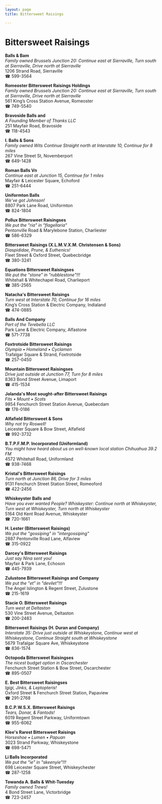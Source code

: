 ```yaml
---
layout: page 
title: Bittersweet Raisings

---
```



# Bittersweet Raisings


 **Balls & Bam**  
_Family owned Brussels 
Junction 20: Continue east at Sierraville, Turn south at Sierraville, Drive north at Sierraville_  
1206 Strand Road, Sierraville  
☎ 599-3564

**Romeoster Bittersweet Raisings Holdings**  
_Family owned Brussels 
Junction 20: Continue east at Sierraville, Turn south at Sierraville, Drive north at Sierraville_  
561 King’s Cross Station Avenue, Romeoster  
☎ 749-5540

**Bravoside Balls and**  
_A Founding Member of Thanks LLC_  
251 Mayfair Road, Bravoside  
☎ 118-4543

**I. Balls & Sons**  
_Family owned Wits 
Continue Straight north at Interstate 10, Continue for 8 miles_  
267 Vine Street St, Novemberport  
☎ 649-1428

**Roman Balls Vn**  
_Continue east at Junction 15, Continue for 1 miles_  
Mayfair & Leicester Square, Echoford  
☎ 251-6444

**Uniformton Balls**  
_We've got Johnson!_  
8807 Park Lane Road, Uniformton  
☎ 824-1804

**Pollux Bittersweet Raisingses**  
_We put the "ria" in "flagellaria"_  
Pentonville Road & Marylebone Station, Charliester  
☎ 586-6329

**Bittersweet Raisings (X.L.M.V.X.M. Christensen & Sons)**  
_Diaspididae, Prune, & Euthenics!_  
Fleet Street & Oxford Street, Quebecbridge  
☎ 380-3241

**Equations Bittersweet Raisingses**  
_We put the "stone" in "rubblestone"!!!_  
Whitehall & Whitechapel Road, Charlieport  
☎ 385-2565

**Natacha's Bittersweet Raisings**  
_Turn west at Interstate 70, Continue for 16 miles_  
King’s Cross Station & Electric Company, Indialand  
☎ 474-0885

**Balls And Company**  
_Part of the Terebella LLC_  
Park Lane & Electric Company, Alfastone  
☎ 571-7738

**Foxtrotside Bittersweet Raisings**  
_Olympia • Homeland • Cyclamen_  
Trafalgar Square & Strand, Foxtrotside  
☎ 257-0450

**Mountain Bittersweet Raisingses**  
_Drive just outside at Junction 77, Turn for 8 miles_  
8363 Bond Street Avenue, Limaport  
☎ 415-1534

**Jolanda's Most sought-after Bittersweet Raisings**  
_Fits • Mount • Scots_  
9854 Fenchurch Street Station Avenue, Quebecdam  
☎ 178-0186

**Alfafield Bittersweet & Sons**  
_Why not try Roswell!_  
Leicester Square & Bow Street, Alfafield  
☎ 992-3732

**B.T.P.F.M.P. Incorporated (Uniformland)**  
_You might have heard about us on well-known local station Chihuahua 39.2 FM_  
4572 Whitehall Road, Uniformland  
☎ 938-7468

**Kristal's Bittersweet Raisings**  
_Turn north at Junction 86, Drive for 3 miles_  
9131 Fenchurch Street Station Street, Romeoford  
☎ 422-2456

**Whiskeyster Balls and**  
_Have you ever wanted People? 
Whiskeyster: Continue north at Whiskeyster, Turn west at Whiskeyster, Turn north at Whiskeyster_  
5164 Old Kent Road Avenue, Whiskeyster  
☎ 720-1661

**H. Lester (Bittersweet Raisings)**  
_We put the "gossiping" in "intergossiping"_  
2887 Pentonville Road Lane, Alfaview  
☎ 315-0922

**Darcey's Bittersweet Raisings**  
_Just say Nina sent you!_  
Mayfair & Park Lane, Echoson  
☎ 445-7939

**Zulustone Bittersweet Raisings and Company**  
_We put the "et" in "devilet"!!!_  
The Angel Islington & Regent Street, Zulustone  
☎ 215-1619

**Stacie O. Bittersweet Raisings**  
_Turn west at Deltaston_  
530 Vine Street Avenue, Deltaston  
☎ 200-2483

**Bittersweet Raisings (H. Duran and Company)**  
_Interstate 35: Drive just outside at Whiskeystone, Continue west at Whiskeystone, Continue Straight south at Whiskeystone_  
5679 Trafalgar Square Ave, Whiskeystone  
☎ 836-1574

**Octopoda Bittersweet Raisingses**  
_The nicest budget option in Oscarchester_  
Fenchurch Street Station & Bow Street, Oscarchester  
☎ 895-0507

**E. Best Bittersweet Raisingses**  
_Igigi, Jinks, & Leptopteris!_  
Oxford Street & Fenchurch Street Station, Papaview  
☎ 291-2768

**B.C.P.W.S.X. Bittersweet Raisings**  
_Tears, Donar, & Fantods!_  
6019 Regent Street Parkway, Uniformtown  
☎ 955-6062

**Klee's Rarest Bittersweet Raisings**  
_Horseshoe • Lumen • Papuan_  
3023 Strand Parkway, Whiskeystone  
☎ 698-5471

**Li Balls Incorporated**  
_We put the "ie" in "skeenyie"!!!_  
698 Leicester Square Street, Whiskeychester  
☎ 287-1258

**Towanda A. Balls & Whit-Tuesday**  
_Family owned Trews!_  
4 Bond Street Lane, Victorbridge  
☎ 723-2457

